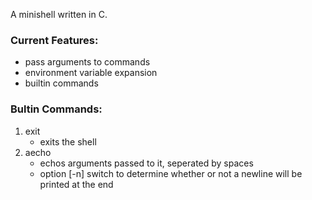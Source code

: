 A minishell written in C.

### Current Features:

* pass arguments to commands
* environment variable expansion
* builtin commands

### Bultin Commands:
1. exit
	* exits the shell
2. aecho
	* echos arguments passed to it, seperated by spaces
	* option [-n] switch to determine whether or not a newline will be printed at the end
